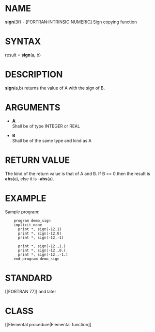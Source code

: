 # NAME

**sign**(3f) - \[FORTRAN:INTRINSIC:NUMERIC\] Sign copying function

# SYNTAX

result = **sign**(a, b)

# DESCRIPTION

**sign**(a,b) returns the value of A with the sign of B.

# ARGUMENTS

  - **A**  
    Shall be of type INTEGER or REAL

  - **B**  
    Shall be of the same type and kind as A

# RETURN VALUE

The kind of the return value is that of A and B. If B \>= 0 then the
result is **abs**(a), else it is -**abs**(a).

# EXAMPLE

Sample program:

``` 
    program demo_sign
    implicit none
      print *, sign(-12,1)
      print *, sign(-12,0)
      print *, sign(-12,-1)

      print *, sign(-12.,1.)
      print *, sign(-12.,0.)
      print *, sign(-12.,-1.)
    end program demo_sign
```

# STANDARD

\[\[FORTRAN 77\]\] and later

# CLASS

\[\[Elemental procedure|Elemental function\]\]
